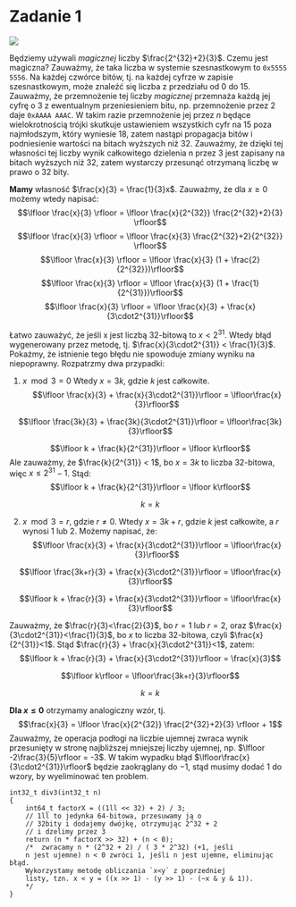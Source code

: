 # Zadanie 1

![](https://i.imgur.com/foqaoup.png)

Będziemy używali *magicznej* liczby $\frac{2^{32}+2}{3}$. Czemu jest magiczna? Zauważmy, że taka liczba w systemie szesnastkowym to `0x5555 5556`. Na każdej czwórce bitów, tj. na każdej cyfrze w zapisie szesnastkowym, może znaleźć się liczba z przedziału od $0$ do $15$. Zauważmy, że przemnożenie tej liczby *magicznej* przemnaża każdą jej cyfrę o 3 z ewentualnym przeniesieniem bitu, np. przemnożenie przez $2$ daje `0xAAAA AAAC`. W takim razie przemnożenie jej przez $n$ będące wielokrotnością trójki skutkuje ustawieniem wszystkich cyfr na $15$ poza najmłodszym, który wyniesie $18$, zatem nastąpi propagacja bitów i podniesienie wartości na bitach wyższych niż $32$. Zauważmy, że dzięki tej własności tej liczby wynik całkowitego dzielenia n przez $3$ jest zapisany na bitach wyższych niż $32$, zatem wystarczy przesunąć otrzymaną liczbę w prawo o $32$ bity.

**Mamy** własność $\frac{x}{3} = \frac{1}{3}x$. Zauważmy, że dla $x\geq0$ możemy wtedy napisać:
$$\lfloor \frac{x}{3} \rfloor = \lfloor \frac{x}{2^{32}} \frac{2^{32}+2}{3} \rfloor$$
$$\lfloor \frac{x}{3} \rfloor = \lfloor \frac{x}{3} \frac{2^{32}+2}{2^{32}} \rfloor$$
$$\lfloor \frac{x}{3} \rfloor = \lfloor \frac{x}{3} (1 + \frac{2}{2^{32}})\rfloor$$
$$\lfloor \frac{x}{3} \rfloor = \lfloor \frac{x}{3} (1 + \frac{1}{2^{31}})\rfloor$$
$$\lfloor \frac{x}{3} \rfloor = \lfloor \frac{x}{3} + \frac{x}{3\cdot2^{31}}\rfloor$$

Łatwo zauważyć, że jeśli x jest liczbą 32-bitową to $x < 2^{31}$. Wtedy błąd wygenerowany przez metodę, tj. $\frac{x}{3\cdot2^{31}} < \frac{1}{3}$.  Pokażmy, że istnienie tego błędu nie spowoduje zmiany wyniku na niepoprawny. Rozpatrzmy dwa przypadki:
1. $x \mod 3 = 0$
Wtedy $x = 3k$, gdzie $k$ jest całkowite. 
$$\lfloor \frac{x}{3} + \frac{x}{3\cdot2^{31}}\rfloor = \lfloor\frac{x}{3}\rfloor$$

$$\lfloor \frac{3k}{3} + \frac{3k}{3\cdot2^{31}}\rfloor = \lfloor\frac{3k}{3}\rfloor$$

$$\lfloor k + \frac{k}{2^{31}}\rfloor = \lfloor k\rfloor$$
Ale zauważmy, że $\frac{k}{2^{31}} < 1$, bo $x=3k$ to liczba $32$-bitowa, więc $x\leq2^{31}-1$. Stąd:
$$\lfloor k + \frac{k}{2^{31}}\rfloor = \lfloor k\rfloor$$

$$ k = k$$

2. $x \mod 3 = r$, gdzie $r\neq 0$.
Wtedy $x = 3k+r$, gdzie $k$ jest całkowite, a $r$ wynosi $1$ lub $2$. Możemy napisać, że:
$$\lfloor \frac{x}{3} + \frac{x}{3\cdot2^{31}}\rfloor = \lfloor\frac{x}{3}\rfloor$$

$$\lfloor \frac{3k+r}{3} + \frac{x}{3\cdot2^{31}}\rfloor = \lfloor\frac{x}{3}\rfloor$$

$$\lfloor k + \frac{r}{3} + \frac{x}{3\cdot2^{31}}\rfloor = \lfloor\frac{x}{3}\rfloor$$

Zauważmy, że $\frac{r}{3}<\frac{2}{3}$, bo $r=1$ lub $r=2$, oraz $\frac{x}{3\cdot2^{31}}<\frac{1}{3}$, bo $x$ to liczba $32$-bitowa, czyli $\frac{x}{2^{31}}<1$. 
Stąd $\frac{r}{3} + \frac{x}{3\cdot2^{31}}<1$, zatem:
$$\lfloor k + \frac{r}{3} + \frac{x}{3\cdot2^{31}}\rfloor = \frac{x}{3}$$

$$\lfloor k\rfloor = \lfloor\frac{3k+r}{3}\rfloor$$

$$k = k$$



**Dla $x\leq0$** otrzymamy analogiczny wzór, tj. 
$$\frac{x}{3} = \lfloor \frac{x}{2^{32}} \frac{2^{32}+2}{3} \rfloor + 1$$
Zauważmy, że operacja podłogi na liczbie ujemnej zwraca wynik przesunięty w stronę najbliższej mniejszej liczby ujemnej, np. $\lfloor -2\frac{3}{5}\rfloor = -3$. W takim wypadku błąd $\lfloor\frac{x}{3\cdot2^{31}}\rfloor$ będzie zaokrąglany do $-1$, stąd musimy dodać $1$ do wzory, by wyeliminować ten problem.


```c=
int32_t div3(int32_t n)
{
    int64_t factorX = ((1ll << 32) + 2) / 3;
    // 1ll to jedynka 64-bitowa, przesuwamy ją o 
    // 32bity i dodajemy dwójkę, otrzymując 2^32 + 2
    // i dzelimy przez 3
    return (n * factorX >> 32) + (n < 0);    
    /*  zwracamy n * (2^32 + 2) / ( 3 * 2^32) (+1, jeśli
    n jest ujemne) n < 0 zwróci 1, jeśli n jest ujemne, eliminując błąd.
    Wykorzystamy metodę obliczania `x<y` z poprzedniej
    listy, tzn. x < y = ((x >> 1) - (y >> 1) - (~x & y & 1)). 
    */
}
```